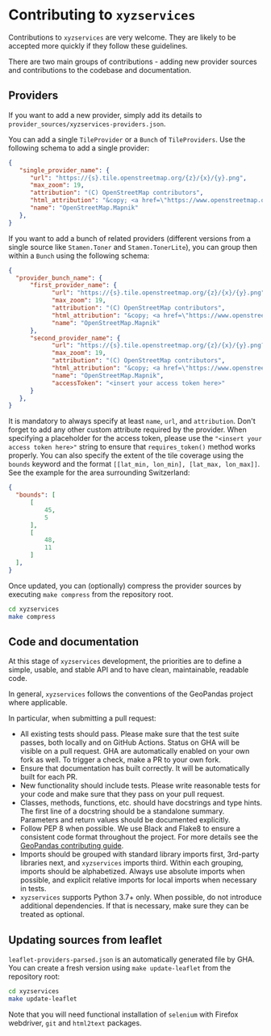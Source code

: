 # Contributing to `xyzservices`

Contributions to `xyzservices` are very welcome. They are likely to be accepted more
quickly if they follow these guidelines.

There are two main groups of contributions - adding new provider sources and
contributions to the codebase and documentation.

## Providers

If you want to add a new provider, simply add its details to
`provider_sources/xyzservices-providers.json`.

You can add a single `TileProvider` or a `Bunch` of `TileProviders`. Use the following
schema to add a single provider:

```json
{
   "single_provider_name": {
      "url": "https://{s}.tile.openstreetmap.org/{z}/{x}/{y}.png",
      "max_zoom": 19,
      "attribution": "(C) OpenStreetMap contributors",
      "html_attribution": "&copy; <a href=\"https://www.openstreetmap.org/copyright\">OpenStreetMap</a> contributors",
      "name": "OpenStreetMap.Mapnik"
   },
}
```

If you want to add a bunch of related providers (different versions from a single source
like `Stamen.Toner` and `Stamen.TonerLite`), you can group then within a `Bunch` using
the following schema:

```json
{
  "provider_bunch_name": {
      "first_provider_name": {
            "url": "https://{s}.tile.openstreetmap.org/{z}/{x}/{y}.png",
            "max_zoom": 19,
            "attribution": "(C) OpenStreetMap contributors",
            "html_attribution": "&copy; <a href=\"https://www.openstreetmap.org/copyright\">OpenStreetMap</a> contributors",
            "name": "OpenStreetMap.Mapnik"
      },
      "second_provider_name": {
            "url": "https://{s}.tile.openstreetmap.org/{z}/{x}/{y}.png?access-token={accessToken}",
            "max_zoom": 19,
            "attribution": "(C) OpenStreetMap contributors",
            "html_attribution": "&copy; <a href=\"https://www.openstreetmap.org/copyright\">OpenStreetMap</a> contributors",
            "name": "OpenStreetMap.Mapnik",
            "accessToken": "<insert your access token here>"
      }
   },
}
```

It is mandatory to always specify at least `name`, `url`, and `attribution`.
Don't forget to add any other custom attribute
required by the provider. When specifying a placeholder for the access token, please use
the `"<insert your access token here>"` string to ensure that `requires_token()` method
works properly. You can also specify the extent of the tile coverage using the `bounds`
keyword and the format `[[lat_min, lon_min], [lat_max, lon_max]]`. See the example for the area
surrounding Switzerland:

```json
{
  "bounds": [
      [
          45,
          5
      ],
      [
          48,
          11
      ]
  ],
}
```

Once updated, you can (optionally) compress the provider sources by executing `make compress` from the
repository root.

```bash
cd xyzservices
make compress
```

## Code and documentation

At this stage of `xyzservices` development, the priorities are to define a simple,
usable, and stable API and to have clean, maintainable, readable code.

In general, `xyzservices` follows the conventions of the GeoPandas project where
applicable.

In particular, when submitting a pull request:

- All existing tests should pass. Please make sure that the test suite passes, both
  locally and on GitHub Actions. Status on GHA will be visible on a pull request. GHA
  are automatically enabled on your own fork as well. To trigger a check, make a PR to
  your own fork.
- Ensure that documentation has built correctly. It will be automatically built for each
  PR.
- New functionality should include tests. Please write reasonable tests for your code
  and make sure that they pass on your pull request.
- Classes, methods, functions, etc. should have docstrings and type hints. The first
  line of a docstring should be a standalone summary. Parameters and return values
  should be documented explicitly.
- Follow PEP 8 when possible. We use Black and Flake8 to ensure a consistent code format
  throughout the project. For more details see the [GeoPandas contributing
  guide](https://geopandas.readthedocs.io/en/latest/community/contributing.html).
- Imports should be grouped with standard library imports first, 3rd-party libraries
  next, and `xyzservices` imports third. Within each grouping, imports should be
  alphabetized. Always use absolute imports when possible, and explicit relative imports
  for local imports when necessary in tests.
- `xyzservices` supports Python 3.7+ only. When possible, do not introduce additional
  dependencies. If that is necessary, make sure they can be treated as optional.


## Updating sources from leaflet

`leaflet-providers-parsed.json` is an automatically generated file by GHA. You can create a fresh version
using `make update-leaflet` from the repository root:

```bash
cd xyzservices
make update-leaflet
```

Note that you will need functional installation of `selenium` with Firefox webdriver, `git` and `html2text` packages.